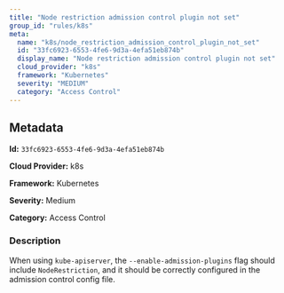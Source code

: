 ```yaml
---
title: "Node restriction admission control plugin not set"
group_id: "rules/k8s"
meta:
  name: "k8s/node_restriction_admission_control_plugin_not_set"
  id: "33fc6923-6553-4fe6-9d3a-4efa51eb874b"
  display_name: "Node restriction admission control plugin not set"
  cloud_provider: "k8s"
  framework: "Kubernetes"
  severity: "MEDIUM"
  category: "Access Control"
---
```

## Metadata

**Id:** `33fc6923-6553-4fe6-9d3a-4efa51eb874b`

**Cloud Provider:** k8s

**Framework:** Kubernetes

**Severity:** Medium

**Category:** Access Control

### Description

 When using `kube-apiserver`, the `--enable-admission-plugins` flag should include `NodeRestriction`, and it should be correctly configured in the admission control config file.
